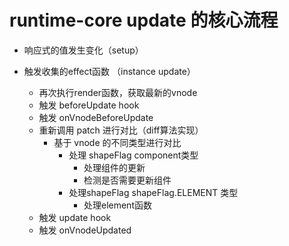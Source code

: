 # runtime-core update 的核心流程

- 响应式的值发生变化（setup） 

- 触发收集的effect函数 （instance update）

  - 再次执行render函数，获取最新的vnode
  - 触发 beforeUpdate hook
  - 触发 onVnodeBeforeUpdate
  - 重新调用  patch 进行对比（diff算法实现）
    - 基于 vnode 的不同类型进行对比
      - 处理 shapeFlag component类型
        - 处理组件的更新
        - 检测是否需要更新组件
      - 处理shapeFlag shapeFlag.ELEMENT 类型
        - 处理element函数
  - 触发 update hook
  - 触发 onVnodeUpdated 

  